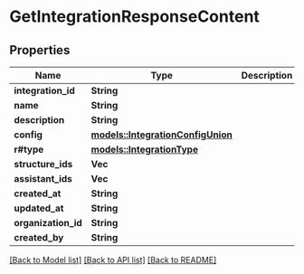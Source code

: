 # GetIntegrationResponseContent

## Properties

Name | Type | Description | Notes
------------ | ------------- | ------------- | -------------
**integration_id** | **String** |  | 
**name** | **String** |  | 
**description** | **String** |  | 
**config** | [**models::IntegrationConfigUnion**](IntegrationConfigUnion.md) |  | 
**r#type** | [**models::IntegrationType**](IntegrationType.md) |  | 
**structure_ids** | **Vec<String>** |  | 
**assistant_ids** | **Vec<String>** |  | 
**created_at** | **String** |  | 
**updated_at** | **String** |  | 
**organization_id** | **String** |  | 
**created_by** | **String** |  | 

[[Back to Model list]](../README.md#documentation-for-models) [[Back to API list]](../README.md#documentation-for-api-endpoints) [[Back to README]](../README.md)


